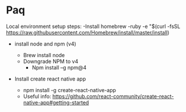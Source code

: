# Paq

Local environment setup steps: 
-Install homebrew
	-ruby -e "$(curl -fsSL https://raw.githubusercontent.com/Homebrew/install/master/install)
- install node and npm (v4)
	- Brew install node
	- Downgrade NPM to v4		
		- Npm install –g npm@4

- Install create react native app
	- npm install -g create-react-native-app
	- Useful info: https://github.com/react-community/create-react-native-app#getting-started


